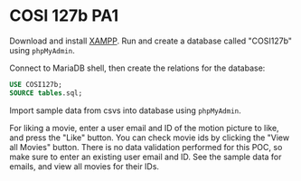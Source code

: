 # COSI 127b PA1

Download and install [XAMPP](https://www.apachefriends.org/download.html). Run and create a database called "COSI127b"
using `phpMyAdmin`.

Connect to MariaDB shell, then create the relations for the database:
```sql
USE COSI127b;
SOURCE tables.sql;
```

Import sample data from csvs into database using `phpMyAdmin`.

For liking a movie, enter a user email and ID of the motion picture to like, and press the "Like" button. You can check
movie ids by clicking the "View all Movies" button. There is no data validation performed for this POC, so make sure to
enter an existing user email and ID. See the sample data for emails, and view all movies for their IDs.
